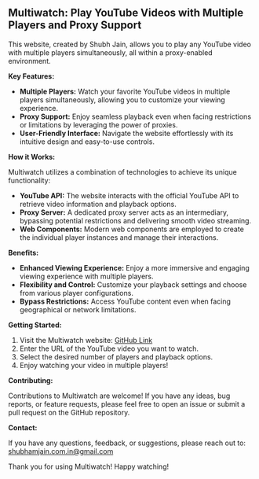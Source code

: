 ## Multiwatch: Play YouTube Videos with Multiple Players and Proxy Support

This website, created by Shubh Jain, allows you to play any YouTube video with multiple players simultaneously, all within a proxy-enabled environment.

**Key Features:**

* **Multiple Players:** Watch your favorite YouTube videos in multiple players simultaneously, allowing you to customize your viewing experience.
* **Proxy Support:** Enjoy seamless playback even when facing restrictions or limitations by leveraging the power of proxies.
* **User-Friendly Interface:** Navigate the website effortlessly with its intuitive design and easy-to-use controls.

**How it Works:**

Multiwatch utilizes a combination of technologies to achieve its unique functionality:

* **YouTube API:** The website interacts with the official YouTube API to retrieve video information and playback options.
* **Proxy Server:** A dedicated proxy server acts as an intermediary, bypassing potential restrictions and delivering smooth video streaming.
* **Web Components:** Modern web components are employed to create the individual player instances and manage their interactions.

**Benefits:**

* **Enhanced Viewing Experience:** Enjoy a more immersive and engaging viewing experience with multiple players.
* **Flexibility and Control:** Customize your playback settings and choose from various player configurations.
* **Bypass Restrictions:** Access YouTube content even when facing geographical or network limitations.

**Getting Started:**

1. Visit the Multiwatch website: [GitHub Link](https://github.com/Shubhjn4357/muliwatch)
2. Enter the URL of the YouTube video you want to watch.
3. Select the desired number of players and playback options.
4. Enjoy watching your video in multiple players!

**Contributing:**

Contributions to Multiwatch are welcome! If you have any ideas, bug reports, or feature requests, please feel free to open an issue or submit a pull request on the GitHub repository.

**Contact:**

If you have any questions, feedback, or suggestions, please reach out to: shubhamjain.com.in@gmail.com

Thank you for using Multiwatch! Happy watching!


